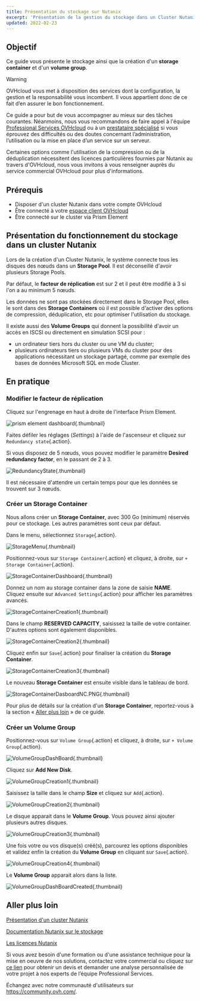 ```yaml
---
title: Présentation du stockage sur Nutanix
excerpt: 'Présentation de la gestion du stockage dans un Cluster Nutanix'
updated: 2022-02-23
---
```


## Objectif

Ce guide vous présente le stockage ainsi que la création d'un **storage container** et d'un **volume group**.

> [!warning]
> OVHcloud vous met à disposition des services dont la configuration, la gestion et la responsabilité vous incombent. Il vous appartient donc de ce fait d’en assurer le bon fonctionnement.
>
> Ce guide a pour but de vous accompagner au mieux sur des tâches courantes. Néanmoins, nous vous recommandons de faire appel à l'équipe [Professional Services OVHcloud](https://www.ovhcloud.com/fr-ca/professional-services/) ou à un [prestataire spécialisé](https://partner.ovhcloud.com/fr-ca/directory/) si vous éprouvez des difficultés ou des doutes concernant l’administration, l’utilisation ou la mise en place d’un service sur un serveur.
>
> Certaines options comme l'utilisation de la compression ou de la déduplication nécessitent des licences particulières fournies par Nutanix au travers d'OVHcloud, nous vous invitons à vous renseigner auprès du service commercial OVHcloud pour plus d'informations.

## Prérequis

- Disposer d'un cluster Nutanix dans votre compte OVHcloud
- Être connecté à votre [espace client OVHcloud](https://ca.ovh.com/auth/?action=gotomanager&from=https://www.ovh.com/ca/fr/&ovhSubsidiary=qc)
- Être connecté sur le cluster via Prism Element

## Présentation du fonctionnement du stockage dans un cluster Nutanix

Lors de la création d'un Cluster Nutanix, le système connecte tous les disques des nœuds dans un **Storage Pool**. Il est déconseillé d'avoir plusieurs Storage Pools.

Par défaut, le **facteur de réplication** est sur 2 et il peut être modifié à 3 si l'on a au minimum 5 nœuds.

Les données ne sont pas stockées directement dans le Storage Pool, elles le sont dans des **Storage Containers** où il est possible d'activer des options de compression, déduplication, etc pour optimiser l'utilisation du stockage. 

Il existe aussi des **Volume Groups** qui donnent la possibilité d'avoir un accès en ISCSI ou directement en simulation SCSI pour :

* un ordinateur tiers hors du cluster ou une VM du cluster;
* plusieurs ordinateurs tiers ou plusieurs VMs du cluster pour des applications nécessitant un stockage partagé, comme par exemple des bases de données Microsoft SQL en mode Cluster.

## En pratique

### Modifier le **facteur de réplication** 

Cliquez sur l'engrenage en haut à droite de l'interface Prism Element.

![prism element dashboard](prism-element-dashboard.PNG){.thumbnail}

Faites défiler les réglages (*Settings*) à l'aide de l'ascenseur et cliquez sur `Redundancy state`{.action}.

Si vous disposez de 5 nœuds, vous pouvez modifier le paramètre **Desired redundancy factor**, en le passant de 2 à 3.

![RedundancyState](RedondancyState.PNG){.thumbnail}

Il est nécessaire d'attendre un certain temps pour que les données se trouvent sur 3 nœuds.

### Créer un **Storage Container**

Nous allons créer un **Storage Container**, avec 300 Go (minimum) réservés pour ce stockage. Les autres paramètres sont ceux par défaut.

Dans le menu, sélectionnez `Storage`{.action}.

![StorageMenu](StorageMenu.png){.thumbnail}

Positionnez-vous sur `Storage Container`{.action} et cliquez, à droite, sur  `+ Storage Container`{.action}.

![StorageContainerDashboard](StorageContainerDashboard.PNG){.thumbnail}

Donnez un nom au storage container dans la zone de saisie **NAME**.<br>
Cliquez ensuite sur `Advanced Settings`{.action} pour afficher les paramètres avancés.

![StorageContainerCreation1](StorageContainerCreation1.PNG){.thumbnail}

Dans le champ **RESERVED CAPACITY**, saisissez la taille de votre container. D'autres options sont également disponibles.

![StorageContainerCreation2](StorageContainerCreation2.PNG){.thumbnail}

Cliquez enfin sur `Save`{.action} pour finaliser la création du **Storage Container**.

![StorageContainerCreation3](StorageContainerCreation3.PNG){.thumbnail}

Le nouveau **Storage Container** est ensuite visible dans le tableau de bord.

![StorageContainerDasboardNC.PNG](StorageContainerDasboardNC.PNG){.thumbnail}

Pour plus de détails sur la création d'un **Storage Container**, reportez-vous à la section « [Aller plus loin](04-storage_#gofurther.) » de ce guide.

### Créer un **Volume Group**

Positionnez-vous sur `Volume Group`{.action} et cliquez, à droite, sur `+ Volume Group`{.action}.

![VolumeGroupDashBoard](VolumeGroupDashBoard.PNG){.thumbnail}

Cliquez sur **Add New Disk**.

![VolumeGroupCreation1](VolumeGroupCreation1.PNG){.thumbnail}

Saisissez la taille dans le champ **Size** et cliquez sur `Add`{.action}.

![VolumeGroupCreation2](VolumeGroupCreation2.PNG){.thumbnail}

Le disque apparait dans le **Volume Group**. Vous pouvez ainsi ajouter plusieurs autres disques.

![VolumeGroupCreation3](VolumeGroupCreation3.PNG){.thumbnail}

Une fois votre ou vos disque(s) créé(s), parcourez les options disponibles et validez enfin la création du **Volume Group** en cliquant sur `Save`{.action}.

![VolumeGroupCreation4](VolumeGroupCreation4.PNG){.thumbnail}

Le **Volume Group** apparait alors dans la liste.

![VolumeGroupDashBoardCreated](VolumeGroupDashBoardCreated.PNG){.thumbnail}

## Aller plus loin <a name="gofurther"></a>

[Présentation d'un cluster Nutanix](03-nutanix-hci1.)

[Documentation Nutanix sur le stockage](https://portal.nutanix.com/page/documents/details?targetId=Web-Console-Guide-Prism-v5_20:wc-storage-management-wc-c.html)

[Les licences Nutanix](https://www.nutanix.com/products/software-options)

Si vous avez besoin d'une formation ou d'une assistance technique pour la mise en oeuvre de nos solutions, contactez votre commercial ou cliquez sur [ce lien](https://www.ovhcloud.com/fr-ca/professional-services/) pour obtenir un devis et demander une analyse personnalisée de votre projet à nos experts de l’équipe Professional Services.

Échangez avec notre communauté d'utilisateurs sur <https://community.ovh.com/>.
